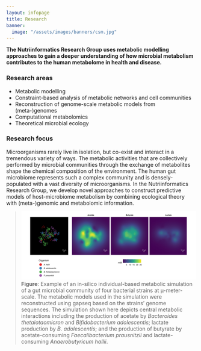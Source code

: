 ```yaml
---
layout: infopage
title: Research
banner:
  image: "/assets/images/banners/csm.jpg"
---
```


**The Nutriinformatics Research Group uses metabolic modelling approaches to gain a deeper understanding of how microbial metabolism contributes to the human metabolome in health and disease.**

### Research areas
- Metabolic modelling
- Constraint-based analysis of metabolic networks and cell communities
- Reconstruction of genome-scale metabolic models from (meta-)genomes
- Computational metabolomics
- Theoretical microbial ecology

### Research focus

Microorganisms rarely live in isolation, but co-exist and interact in a tremendous variety of ways. The metabolic activities that are collectively performed by microbial communities through the exchange of metabolites shape the chemical composition of the environment. The human gut microbiome represents such a complex community and is densely-populated with a vast diversity of microorganisms. In the Nutriinformatics Research Group, we develop novel approaches to construct predictive models of host-microbiome metabolism by combining ecological theory with (meta-)genomic and metabolomic information.



> ![Eutropia](assets/images/research/eutropia.jpeg)
> **Figure**: Example of an in-silico individual-based metabolic simulation of a gut microbial community of four bacterial strains at µ-meter-scale. The metabolic models used in the simulation were reconstructed using gapseq based on the strains’ genome sequences. The simulation shown here depicts central metabolic interactions including the production of acetate by *Bacteroides thetaiotaomicron* and *Bifidobacterium adolescentis*; lactate production by *B. adolescentis*; and the production of butyrate by acetate-consuming *Faecalibacterium prausnitzii* and lactate-consuming *Anaerobutyricum hallii*.

